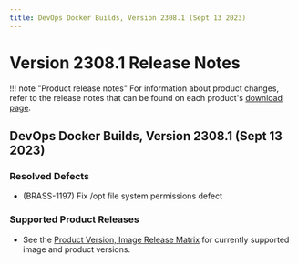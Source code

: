 ```yaml
---
title: DevOps Docker Builds, Version 2308.1 (Sept 13 2023)
---
```


# Version 2308.1 Release Notes

!!! note "Product release notes"
For information about product changes, refer to the release notes that can be found on each product's [download page](https://www.pingidentity.com/en/resources/downloads.html).

## DevOps Docker Builds, Version 2308.1 (Sept 13 2023)

### Resolved Defects
- (BRASS-1197) Fix /opt file system permissions defect

### Supported Product Releases
- See the [Product Version, Image Release Matrix](../docker-images/productVersionMatrix.md)
  for currently supported image and product versions.